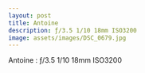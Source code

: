 ```yaml
---
layout: post
title: Antoine
description: ƒ/3.5 1/10 18mm ISO3200
image: assets/images/DSC_0679.jpg
---
```

Antoine : ƒ/3.5 1/10 18mm ISO3200
